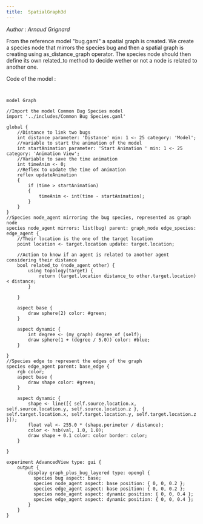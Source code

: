 ```yaml
---
title:  SpatialGraph3d
---
```


[//]: # (keyword|operator_hsb)
[//]: # (keyword|operator_degree_of)
[//]: # (keyword|type_topology)
[//]: # (keyword|statement_using)
[//]: # (keyword|concept_graph)
[//]: # (keyword|concept_mirror)
[//]: # (keyword|concept_3d)


_Author : Arnaud Grignard_

From the reference model "bug.gaml" a spatial graph is created. We create a species node that mirrors the species bug and then a spatial graph is creating using as_distance_graph operator. The species node should then define its own related_to method to decide wether or not a node is related to another one.


Code of the model : 

```


model Graph

//Import the model Common Bug Species model
import '../includes/Common Bug Species.gaml'

global {
	//Distance to link two bugs
	int distance parameter: 'Distance' min: 1 <- 25 category: 'Model';
	//variable to start the animation of the model
	int startAnimation parameter: 'Start Animation ' min: 1 <- 25 category: 'Animation View';
	//Variable to save the time animation
	int timeAnim <- 0;
	//Reflex to update the time of animation
	reflex updateAnimation 
	{
		if (time > startAnimation) 
		{
			timeAnim <- int(time - startAnimation);
		}
	}
}
//Species node_agent mirroring the bug species, represented as graph node
species node_agent mirrors: list(bug) parent: graph_node edge_species: edge_agent {
	//Their location is the one of the target location
	point location <- target.location update: target.location;
	
	//Action to know if an agent is related to another agent considering their distance
	bool related_to (node_agent other) {
		using topology(target) {
			return (target.location distance_to other.target.location) < distance;
		}

	}

	aspect base {
		draw sphere(2) color: #green;
	}

	aspect dynamic {
		int degree <- (my_graph) degree_of (self);
		draw sphere(1 + (degree / 5.0)) color: #blue;
	}

}
//Species edge to represent the edges of the graph
species edge_agent parent: base_edge {
	rgb color;
	aspect base {
		draw shape color: #green;
	}
	
	aspect dynamic {
		shape <- line([{ self.source.location.x, self.source.location.y, self.source.location.z }, { self.target.location.x, self.target.location.y, self.target.location.z }]);
		float val <- 255.0 * (shape.perimeter / distance);
		color <- hsb(val, 1.0, 1.0);
		draw shape + 0.1 color: color border: color;
	}

}

experiment AdvancedView type: gui {
	output {
		display graph_plus_bug_layered type: opengl { 
		  species bug aspect: base;
		  species node_agent aspect: base position: { 0, 0, 0.2 };
		  species edge_agent aspect: base position: { 0, 0, 0.2 };
		  species node_agent aspect: dynamic position: { 0, 0, 0.4 };
		  species edge_agent aspect: dynamic position: { 0, 0, 0.4 };
		}
	}
}


```
